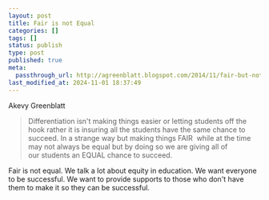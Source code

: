 ```yaml
---
layout: post
title: Fair is not Equal
categories: []
tags: []
status: publish
type: post
published: true
meta:
  passthrough_url: http://agreenblatt.blogspot.com/2014/11/fair-but-not-equal.html?m=1
last_modified_at: 2024-11-01 18:37:49
---
```


Akevy Greenblatt


>Differentiation isn't making things easier or letting students off the hook rather it is insuring all the students have the same chance to succeed. In a strange way but making things FAIR  while at the time may not always be equal but by doing so we are giving all of our students an EQUAL chance to succeed.



Fair is not equal. We talk a lot about equity in education. We want everyone to be successful. We want to provide supports to those who don't have them to make it so they can be successful.

